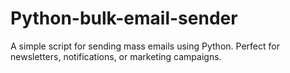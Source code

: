 # Python-bulk-email-sender
A simple script for sending mass emails using Python. Perfect for newsletters, notifications, or marketing campaigns.

